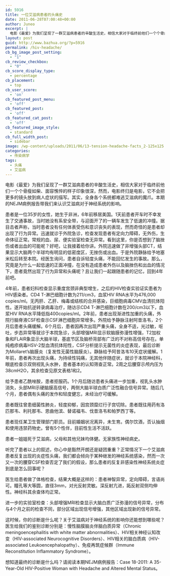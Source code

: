 ```yaml
---
id: 5916
title: 一位艾滋病患者的头痛史
date: 2011-06-28T07:00:48+00:00
author: Juneo
excerpt: |
  电影《最爱》为我们呈现了一群艾滋病患者的辛酸生活史，相信大家对于临终前他们一个个骨瘦如柴、面容憔悴的样子印象很深，然而，电影终归是电影，它不会把更多的镜头放到病人症状的描写。其实，全身各个系统都难逃艾滋病的魔爪。本期的NEJM病例报告带我们来认识艾滋病对于神经系统的影响。
layout: post
guid: http://www.bazhua.org/?p=5916
permalink: /hiv-headache/
cb_bg_image_post_setting:
  - "1"
cb_review_checkbox:
  - "0"
cb_score_display_type:
  - percentage
cb_placement:
  - top
cb_user_score:
  - 'on'
cb_featured_post_menu:
  - 'off'
cb_featured_post:
  - 'off'
cb_featured_cat_post:
  - 'off'
cb_featured_image_style:
  - standard
cb_full_width_post:
  - sidebar
image: /wp-content/uploads/2011/06/13-tension-headache-facts_2-125x125.jpg
categories:
  - 传染病学
tags:
  - 头痛
  - 艾滋病
---
```

电影《最爱》为我们呈现了一群艾滋病患者的辛酸生活史，相信大家对于临终前他们一个个骨瘦如柴、面容憔悴的样子印象很深，然而，电影终归是电影，它不会把更多的镜头放到病人症状的描写。其实，全身各个系统都难逃艾滋病的魔爪。本期的NEJM病例报告带我们来认识艾滋病对于神经系统的影响。

患者是一位35岁的女性，她生于非洲，6年前移居美国。1天前患者开车时不幸发生了交通事故，当时她没有系安全带，与迎面开了的一辆车发生了低速的冲撞。据目击者声称，当时患者没有任何体表受伤和意识丧失的表现，然而奇怪的是患者却出现了行为异常。迅速就诊于外院急诊，检查发现患者有定向力障碍，无外伤，生命体征正常。常规的血、尿、便实验室检查无异常。看到这里，你是否想到了脑挫伤或者出血的可能呢？好吧，让我接着给你讲。外院迅速做了非增强头部CT，结果显示大脑两个半球均有明显的低密度区，无挫伤或出血。于是外院静脉给予地塞米松后转至本院。经医生询问，患者自诉轻度头痛，不能回忆发生的事故。那么，究竟是为什么一起低速的正面冲撞，在没有造成患者外伤以及脑挫伤和出血的情况下，患者竟然出现了行为异常和头痛呢？且让我们一起跟随患者的记忆，回到4年前吧。

4年前，患者妇科检查显示重度宫颈非典型增生，之后的HIV检查实验证实患者为HIV感染者。CD4 T-淋巴细胞计数为211/cm3，血浆HIV RNA水平为476,000 copies/ml。无丙肝、乙肝、梅毒或结核的合并感染，巨细胞病毒CMV血清抗体阳性。遂开始抗逆转录病毒治疗，随访示CD4 T-淋巴细胞计数在200/cm3以下，血浆HIV RNA水平降低指400copies/ml。2年前，患者出现渐进性加重的头痛，外院行脑脊液CSF检查示CSF淋巴细胞异常增多。外院给予静脉注射阿昔洛韦，2个月后患者头痛缓解。6个月后，患者因再次出现严重头痛，全身不适，光过敏，呕吐，步态异常等就诊于本院急诊，头部增强MRI显示软脑膜弥漫性增强，T2加权象和FLAIR象显示大脑半球，基底节区及脑桥背部有广泛的不对称高信号存在。单纯疱疹病毒HSV-2型血清抗体阳性，CSF分析提示无菌性的炎症表现，最后诊断为Mollaret’s脑膜炎（复发性无菌性脑膜炎）。静脉给予阿昔洛韦10天症状缓解。1年前，患者再次出现头痛，为持续性钝痛，无其他伴随症状，就诊于本院神经科，眼底检查示双侧视乳头水肿，患者基本的认知筛查正常。2周之后腰穿示颅内压为38cmH2O，其余检查见原文表格1和2。

给予患者乙酰唑胺，患者拒服药。1个月后随访患者头痛进一步加重，视乳头水肿消失，头部MRI示硬脑膜高信号，两侧大脑半球白质广泛性融合信号异常。随后几个月，患者偶有头痛的发作和轻度健忘，未经治疗可缓解。

患者既往曾患细菌性肺炎，轻度抑郁，因宫颈糜烂行子宫切除。患者既往用药有洛匹那韦、利托那韦、恩曲他滨、替诺福韦、伐昔洛韦和帕罗西丁等。

患者现任某卫生管理部门职员。目前婚姻状况离异，未生育。偶尔饮酒，否认抽烟和使用违禁药物史。曾有5个性伴，目前性生活不活跃。

患者一姐姐死于艾滋病，父母和其他兄妹均体健。无家族性神经病史。

听完了患者以上的叙述，你心中是豁然开朗还是疑团重重？正常情况下一个艾滋病患者反复出现的炎症性头痛，我们都会倾向于某种继发的神经系统感染，然而一次又一次的腰穿CSF检查否定了我们的假设，那么患者的反复非感染性神经系统炎症到底是怎么回事呢？

医生给患者做了体格检查，结果大概是这样的：患者神智异常，定向障碍，言语尚可。瞳孔等大等圆，直径3mm，对光反射灵敏。深反射亢进，跖反射双侧均伸性。神经科其余查体均正常。

进一步的实验室检查：头部增强MRI检查显示大脑白质广泛弥漫的信号异常，分布与4个月之前的检查不同，部分区域出现信号增强，其他区域出现新的信号异常。

这时候，你的诊断是什么呢？关于艾滋病对于神经系统的影响你还能想到哪些呢？医生给我们的鉴别诊断分别是：慢性脑膜脑炎伴脑白质异常（Chronic meningoencephalitis with white matter abnormalities）、HIV相关神经认知改变（HIV-associated Neurocognitive Disorders）、HIV相关的脑白质病（HIV-associated Leukoencephalopathy）、免疫再筑症候群（Immune Reconstitution Inflammatory Syndrome）。

想知道最终的诊断是什么吗？请阅读本期NEJM病例报告：Case 18-2011: A 35-Year-Old HIV-Positive Woman with Headache and Altered Mental Status。
